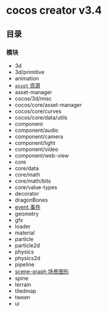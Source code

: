 # cocos creator v3.4
## 目录
### 模块
- 3d
- 3d/primitive
- animation
- [`asset` 资源](目录_Asset.md "资源")
- asset-manager
- cocos/3d/misc
- cocos/core/asset-manager
- cocos/core/curves
- cocos/core/data/utils
- component
- component/audio
- component/camera
- component/light
- component/video
- component/web-view
- core
- core/data
- core/math
- core/math/bits
- core/value-types
- decorator
- dragonBones
- [event 事件](目录_Event.md "事件")
- geometry
- gfx
- loader
- material
- particle
- particle2d
- physics
- physics2d
- pipeline
- [scene-graph 场景图形](目录_SceneGraph.md "场景图形")
- spine
- terrain
- tiledmap
- tween
- ui
